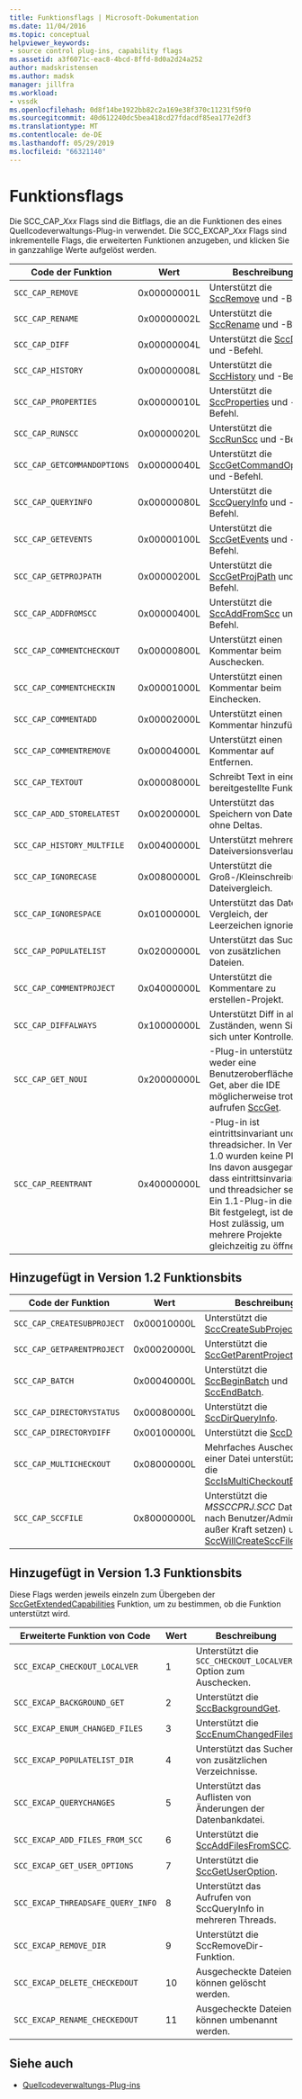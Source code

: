 ```yaml
---
title: Funktionsflags | Microsoft-Dokumentation
ms.date: 11/04/2016
ms.topic: conceptual
helpviewer_keywords:
- source control plug-ins, capability flags
ms.assetid: a3f6071c-eac8-4bcd-8ffd-8d0a2d24a252
author: madskristensen
ms.author: madsk
manager: jillfra
ms.workload:
- vssdk
ms.openlocfilehash: 0d8f14be1922bb82c2a169e38f370c11231f59f0
ms.sourcegitcommit: 40d612240dc5bea418cd27fdacdf85ea177e2df3
ms.translationtype: MT
ms.contentlocale: de-DE
ms.lasthandoff: 05/29/2019
ms.locfileid: "66321140"
---
```

# <a name="capability-flags"></a>Funktionsflags
Die SCC_CAP_*Xxx* Flags sind die Bitflags, die an die Funktionen des eines Quellcodeverwaltungs-Plug-in verwendet. Die SCC_EXCAP_*Xxx* Flags sind inkrementelle Flags, die erweiterten Funktionen anzugeben, und klicken Sie in ganzzahlige Werte aufgelöst werden.

|Code der Funktion|Wert|Beschreibung|
|---------------------|-----------|-----------------|
|`SCC_CAP_REMOVE`|0x00000001L|Unterstützt die [SccRemove](../extensibility/sccremove-function.md) und -Befehl.|
|`SCC_CAP_RENAME`|0x00000002L|Unterstützt die [SccRename](../extensibility/sccrename-function.md) und -Befehl.|
|`SCC_CAP_DIFF`|0x00000004L|Unterstützt die [SccDiff](../extensibility/sccdiff-function.md) und -Befehl.|
|`SCC_CAP_HISTORY`|0x00000008L|Unterstützt die [SccHistory](../extensibility/scchistory-function.md) und -Befehl.|
|`SCC_CAP_PROPERTIES`|0x00000010L|Unterstützt die [SccProperties](../extensibility/sccproperties-function.md) und -Befehl.|
|`SCC_CAP_RUNSCC`|0x00000020L|Unterstützt die [SccRunScc](../extensibility/sccrunscc-function.md) und -Befehl.|
|`SCC_CAP_GETCOMMANDOPTIONS`|0x00000040L|Unterstützt die [SccGetCommandOptions](../extensibility/sccgetcommandoptions-function.md) und -Befehl.|
|`SCC_CAP_QUERYINFO`|0x00000080L|Unterstützt die [SccQueryInfo](../extensibility/sccqueryinfo-function.md) und -Befehl.|
|`SCC_CAP_GETEVENTS`|0x00000100L|Unterstützt die [SccGetEvents](../extensibility/sccgetevents-function.md) und -Befehl.|
|`SCC_CAP_GETPROJPATH`|0x00000200L|Unterstützt die [SccGetProjPath](../extensibility/sccgetprojpath-function.md) und -Befehl.|
|`SCC_CAP_ADDFROMSCC`|0x00000400L|Unterstützt die [SccAddFromScc](../extensibility/sccaddfromscc-function.md) und -Befehl.|
|`SCC_CAP_COMMENTCHECKOUT`|0x00000800L|Unterstützt einen Kommentar beim Auschecken.|
|`SCC_CAP_COMMENTCHECKIN`|0x00001000L|Unterstützt einen Kommentar beim Einchecken.|
|`SCC_CAP_COMMENTADD`|0x00002000L|Unterstützt einen Kommentar hinzufügen.|
|`SCC_CAP_COMMENTREMOVE`|0x00004000L|Unterstützt einen Kommentar auf Entfernen.|
|`SCC_CAP_TEXTOUT`|0x00008000L|Schreibt Text in einer IDE bereitgestellte Funktion.|
|`SCC_CAP_ADD_STORELATEST`|0x00200000L|Unterstützt das Speichern von Dateien ohne Deltas.|
|`SCC_CAP_HISTORY_MULTFILE`|0x00400000L|Unterstützt mehrere Dateiversionsverlauf.|
|`SCC_CAP_IGNORECASE`|0x00800000L|Unterstützt die Groß-/Kleinschreibung Dateivergleich.|
|`SCC_CAP_IGNORESPACE`|0x01000000L|Unterstützt das Datei-Vergleich, der Leerzeichen ignoriert.|
|`SCC_CAP_POPULATELIST`|0x02000000L|Unterstützt das Suchen von zusätzlichen Dateien.|
|`SCC_CAP_COMMENTPROJECT`|0x04000000L|Unterstützt die Kommentare zu erstellen-Projekt.|
|`SCC_CAP_DIFFALWAYS`|0x10000000L|Unterstützt Diff in allen Zuständen, wenn Sie sich unter Kontrolle.|
|`SCC_CAP_GET_NOUI`|0x20000000L|-Plug-in unterstützt weder eine Benutzeroberfläche für Get, aber die IDE möglicherweise trotzdem aufrufen [SccGet](../extensibility/sccget-function.md).|
|`SCC_CAP_REENTRANT`|0x40000000L|-Plug-in ist eintrittsinvariant und threadsicher. In Version 1.0 wurden keine Plug-Ins davon ausgegangen, dass eintrittsinvariant und threadsicher sein. Ein 1.1-Plug-in dieses Bit festgelegt, ist der Host zulässig, um mehrere Projekte gleichzeitig zu öffnen.|

## <a name="capability-bits-added-in-version-12"></a>Hinzugefügt in Version 1.2 Funktionsbits

|Code der Funktion|Wert|Beschreibung|
|---------------------|-----------|-----------------|
|`SCC_CAP_CREATESUBPROJECT`|0x00010000L|Unterstützt die [SccCreateSubProject](../extensibility/scccreatesubproject-function.md).|
|`SCC_CAP_GETPARENTPROJECT`|0x00020000L|Unterstützt die [SccGetParentProjectPath](../extensibility/sccgetparentprojectpath-function.md).|
|`SCC_CAP_BATCH`|0x00040000L|Unterstützt die [SccBeginBatch](../extensibility/sccbeginbatch-function.md) und [SccEndBatch](../extensibility/sccendbatch-function.md).|
|`SCC_CAP_DIRECTORYSTATUS`|0x00080000L|Unterstützt die [SccDirQueryInfo](../extensibility/sccdirqueryinfo-function.md).|
|`SCC_CAP_DIRECTORYDIFF`|0x00100000L|Unterstützt die [SccDirDiff](../extensibility/sccdirdiff-function.md).|
|`SCC_CAP_MULTICHECKOUT`|0x08000000L|Mehrfaches Auschecken einer Datei unterstützt und die [SccIsMultiCheckoutEnabled](../extensibility/sccismulticheckoutenabled-function.md).|
|`SCC_CAP_SCCFILE`|0x80000000L|Unterstützt die *MSSCCPRJ.SCC* Datei (je nach Benutzer/Administrator außer Kraft setzen) und die [SccWillCreateSccFile](../extensibility/sccwillcreatesccfile-function.md).|

## <a name="capability-bits-added-in-version-13"></a>Hinzugefügt in Version 1.3 Funktionsbits
 Diese Flags werden jeweils einzeln zum Übergeben der [SccGetExtendedCapabilities](../extensibility/sccgetextendedcapabilities-function.md) Funktion, um zu bestimmen, ob die Funktion unterstützt wird.

|Erweiterte Funktion von Code|Wert|Beschreibung|
|------------------------------|-----------|-----------------|
|`SCC_EXCAP_CHECKOUT_LOCALVER`|1|Unterstützt die `SCC_CHECKOUT_LOCALVER` Option zum Auschecken.|
|`SCC_EXCAP_BACKGROUND_GET`|2|Unterstützt die [SccBackgroundGet](../extensibility/sccbackgroundget-function.md).|
|`SCC_EXCAP_ENUM_CHANGED_FILES`|3|Unterstützt die [SccEnumChangedFiles](../extensibility/sccenumchangedfiles-function.md).|
|`SCC_EXCAP_POPULATELIST_DIR`|4|Unterstützt das Suchen von zusätzlichen Verzeichnisse.|
|`SCC_EXCAP_QUERYCHANGES`|5|Unterstützt das Auflisten von Änderungen der Datenbankdatei.|
|`SCC_EXCAP_ADD_FILES_FROM_SCC`|6|Unterstützt die [SccAddFilesFromSCC](../extensibility/sccaddfilesfromscc-function.md).|
|`SCC_EXCAP_GET_USER_OPTIONS`|7|Unterstützt die [SccGetUserOption](../extensibility/sccgetuseroption-function.md).|
|`SCC_EXCAP_THREADSAFE_QUERY_INFO`|8|Unterstützt das Aufrufen von SccQueryInfo in mehreren Threads.|
|`SCC_EXCAP_REMOVE_DIR`|9|Unterstützt die SccRemoveDir-Funktion.|
|`SCC_EXCAP_DELETE_CHECKEDOUT`|10|Ausgecheckte Dateien können gelöscht werden.|
|`SCC_EXCAP_RENAME_CHECKEDOUT`|11|Ausgecheckte Dateien können umbenannt werden.|

## <a name="see-also"></a>Siehe auch
- [Quellcodeverwaltungs-Plug-ins](../extensibility/source-control-plug-ins.md)